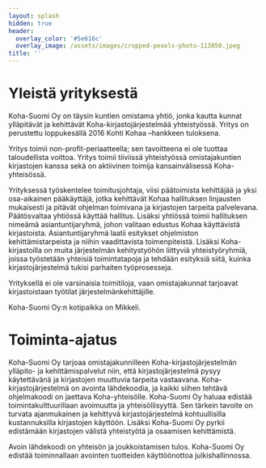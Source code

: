 ```yaml
---
layout: splash
hidden: true
header:
  overlay_color: '#5e616c'
  overlay_image: /assets/images/cropped-pexels-photo-113850.jpeg
title: ''
---
```


# Yleistä yrityksestä

Koha-Suomi Oy on täysin kuntien omistama yhtiö, jonka kautta kunnat ylläpitävät ja kehittävät Koha-kirjastojärjestelmää yhteistyössä. Yritys on perustettu loppukesällä 2016 Kohti Kohaa –hankkeen tuloksena.

Yritys toimii non-profit-periaatteella; sen tavoitteena ei ole tuottaa taloudellista voittoa. Yritys toimii tiiviissä yhteistyössä omistajakuntien kirjastojen kanssa sekä on aktiivinen toimija kansainvälisessä Koha-yhteisössä.

Yrityksessä työskentelee toimitusjohtaja, viisi päätoimista kehittäjää ja yksi osa-aikainen pääkäyttäjä, jotka kehittävät Kohaa hallituksen linjausten mukaisesti ja pitävät ohjelman toimivana ja kirjastojen tarpeita palvelevana. Päätösvaltaa yhtiössä käyttää hallitus. Lisäksi yhtiössä toimii hallituksen nimeämä asiantuntijaryhmä, johon valitaan edustus Kohaa käyttävistä kirjastoista. Asiantuntijaryhmä laatii esitykset ohjelmiston kehittämistarpeista ja niihin vaadittavista toimenpiteistä. Lisäksi Koha-kirjastoilla on muita järjestelmän kehitystyöhön liittyviä yhteistyöryhmiä, joissa työstetään yhteisiä toimintatapoja ja tehdään esityksiä siitä, kuinka kirjastojärjestelmä tukisi parhaiten työprosesseja.

Yrityksellä ei ole varsinaisia toimitiloja, vaan omistajakunnat tarjoavat kirjastoistaan työtilat järjestelmänkehittäjille.

Koha-Suomi Oy:n kotipaikka on Mikkeli.

# Toiminta-ajatus

Koha-Suomi Oy tarjoaa omistajakunnilleen Koha-kirjastojärjestelmän ylläpito- ja kehittämispalvelut niin, että kirjastojärjestelmä pysyy käytettävänä ja kirjastojen muuttuvia tarpeita vastaavana. Koha-kirjastojärjestelmä on avointa lähdekoodia, ja kaikki siihen tehtävä ohjelmakoodi on jaettava Koha-yhteisölle. Koha-Suomi Oy haluaa edistää toimintakulttuurillaan avoimuutta ja yhteisöllisyyttä. Sen tärkein tavoite on turvata ajanmukainen ja kehittyvä kirjastojärjestelmä kohtuullisilla kustannuksilla kirjastojen käyttöön. Lisäksi Koha-Suomi Oy pyrkii edistämään kirjastojen välistä yhteistyötä ja osaamisen kehittämistä.

Avoin lähdekoodi on yhteisön ja joukkoistamisen tulos. Koha-Suomi Oy edistää toiminnallaan avointen tuotteiden käyttöönottoa julkishallinnossa.
